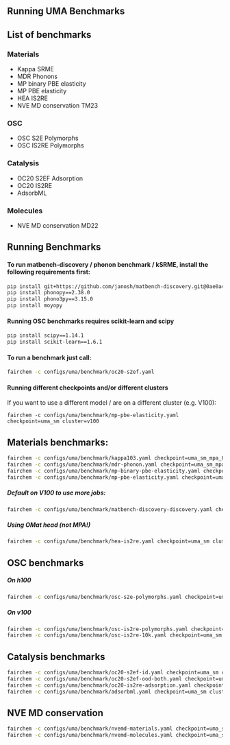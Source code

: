 Running UMA Benchmarks
-----------------------
## List of benchmarks

### Materials
- Kappa SRME
- MDR Phonons
- MP binary PBE elasticity
- MP PBE elasticity
- HEA IS2RE
- NVE MD conservation TM23

### OSC
- OSC S2E Polymorphs
- OSC IS2RE Polymorphs

### Catalysis
- OC20 S2EF Adsorption
- OC20 IS2RE
- AdsorbML

### Molecules
- NVE MD conservation MD22

## Running Benchmarks

#### To run matbench-discovery / phonon benchmark / kSRME, install the following requirements first:

```bash
pip install git+https://github.com/janosh/matbench-discovery.git@0ae0a46ce767f12c252340970f1285b1c2d3fe23
pip install phonopy==2.38.0
pip install phono3py==3.15.0
pip install moyopy
```

#### Running OSC benchmarks requires scikit-learn and scipy
```bash
pip install scipy==1.14.1
pip install scikit-learn==1.6.1
```

#### To run a benchmark just call:
```bash
fairchem -c configs/uma/benchmark/oc20-s2ef.yaml
```

#### Running different checkpoints and/or different clusters
If you want to use a different model / are on a different cluster (e.g. V100):

```
fairchem -c configs/uma/benchmark/mp-pbe-elasticity.yaml checkpoint=uma_sm cluster=v100
```

## Materials benchmarks:
```bash
fairchem -c configs/uma/benchmark/kappa103.yaml checkpoint=uma_sm_mpa_0428 cluster=h100
fairchem -c configs/uma/benchmark/mdr-phonon.yaml checkpoint=uma_sm_mpa_0428 cluster=h100
fairchem -c configs/uma/benchmark/mp-binary-pbe-elasticity.yaml checkpoint=uma_sm_mpa_0428 cluster=h100
fairchem -c configs/uma/benchmark/mp-pbe-elasticity.yaml checkpoint=uma_sm_mpa_0428 cluster=h100
```
##### Default on V100 to use more jobs:

```bash
fairchem -c configs/uma/benchmark/matbench-discovery-discovery.yaml checkpoint=uma_sm_mpa_0428 cluster=v100
```

##### Using OMat head (not MPA!)
```bash
fairchem -c configs/uma/benchmark/hea-is2re.yaml checkpoint=uma_sm cluster=h100
```

## OSC benchmarks

##### On h100
```bash
fairchem -c configs/uma/benchmark/osc-s2e-polymorphs.yaml checkpoint=uma_sm cluster=h100
```
##### On v100

```bash
fairchem -c configs/uma/benchmark/osc-is2re-polymorphs.yaml checkpoint=uma_sm cluster=v100
fairchem -c configs/uma/benchmark/osc-is2re-10k.yaml checkpoint=uma_sm cluster=v100
```

## Catalysis benchmarks
```bash
fairchem -c configs/uma/benchmark/oc20-s2ef-id.yaml checkpoint=uma_sm cluster=h100
fairchem -c configs/uma/benchmark/oc20-s2ef-ood-both.yaml checkpoint=uma_sm cluster=h100
fairchem -c configs/uma/benchmark/oc20-is2re-adsorption.yaml checkpoint=uma_sm cluster=h100
fairchem -c configs/uma/benchmark/adsorbml.yaml checkpoint=uma_sm cluster=h100
```

## NVE MD conservation
```bash
fairchem -c configs/uma/benchmark/nvemd-materials.yaml checkpoint=uma_sm cluster=h100
fairchem -c configs/uma/benchmark/nvemd-molecules.yaml checkpoint=uma_sm cluster=h100
```
